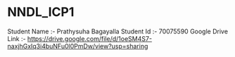# NNDL_ICP1
Student Name :- Prathysuha Bagayalla
Student Id   :- 70075590
Google Drive Link :- https://drive.google.com/file/d/1oeSM4S7-naxjhGxIq3i4buNFu0l0PmDw/view?usp=sharing
